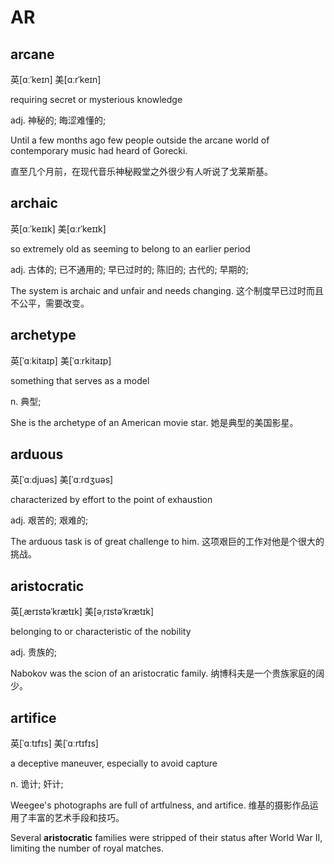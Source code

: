 # AR

## arcane

英\[ɑːˈkeɪn\] 美\[ɑːrˈkeɪn\]

requiring secret or mysterious knowledge

adj. 神秘的; 晦涩难懂的; 

Until a few months ago few people outside the arcane world of contemporary music had heard of Gorecki.

 直至几个月前，在现代音乐神秘殿堂之外很少有人听说了戈莱斯基。

## archaic

英\[ɑːˈkeɪɪk\] 美\[ɑːrˈkeɪɪk\]

so extremely old as seeming to belong to an earlier period

adj. 古体的; 已不通用的; 早已过时的; 陈旧的; 古代的; 早期的; 

The system is archaic and unfair and needs changing. 这个制度早已过时而且不公平，需要改变。

## archetype

英\[ˈɑːkitaɪp\] 美\[ˈɑːrkitaɪp\]

something that serves as a model

n. 典型;

 She is the archetype of an American movie star. 她是典型的美国影星。

## arduous

英\[ˈɑːdjuəs\] 美\[ˈɑːrdʒuəs\]

characterized by effort to the point of exhaustion

adj. 艰苦的; 艰难的; 

The arduous task is of great challenge to him. 这项艰巨的工作对他是个很大的挑战。

## aristocratic

英\[ˌærɪstəˈkrætɪk\] 美\[əˌrɪstəˈkrætɪk\]

belonging to or characteristic of the nobility

adj. 贵族的;

 Nabokov was the scion of an aristocratic family. 纳博科夫是一个贵族家庭的阔少。

## artifice

英\[ˈɑːtɪfɪs\] 美\[ˈɑːrtɪfɪs\]

a deceptive maneuver, especially to avoid capture

n. 诡计; 奸计; 

Weegee's photographs are full of artfulness, and artifice. 维基的摄影作品运用了丰富的艺术手段和技巧。

Several **aristocratic** families were stripped of their status after World War II, limiting the number of royal matches.

